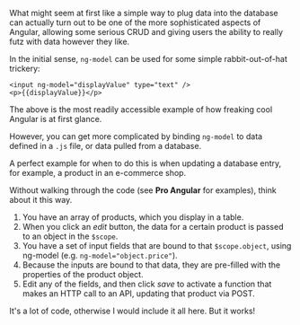 What might seem at first like a simple way to plug data into the database can actually turn out to be one of the more sophisticated aspects of Angular, allowing some serious CRUD and giving users the ability to really futz with data however they like.

In the initial sense, `ng-model` can be used for some simple rabbit-out-of-hat trickery:

    <input ng-model="displayValue" type="text" />
    <p>{{displayValue}}</p>

The above is the most readily accessible example of how freaking cool Angular is at first glance.  

However, you can get more complicated by binding `ng-model` to data defined in a `.js` file, or data pulled from a database.

A perfect example for when to do this is when updating a database entry, for example, a product in an e-commerce shop.  

Without walking through the code (see **Pro Angular** for examples), think about it this way.

1. You have an array of products, which you display in a table.
2. When you click an *edit* button, the data for a certain product is passed to an object in the `$scope`.
3. You have a set of input fields that are bound to that `$scope.object`, using ng-model (e.g. `ng-model="object.price"`).
4. Because the inputs are bound to that data, they are pre-filled with the properties of the product object.
5. Edit any of the fields, and then click *save* to activate a function that makes an HTTP call to an API, updating that product via POST.

It's a lot of code, otherwise I would include it all here.  But it works!
